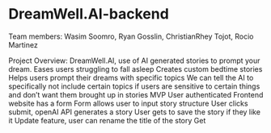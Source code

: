# DreamWell.AI-backend

Team members: Wasim Soomro, Ryan Gosslin, ChristianRhey Tojot, Rocio Martinez

Project Overview: DreamWell.AI, use of AI generated stories to prompt your dream. Eases users struggling to fall asleep Creates custom bedtime stories Helps users prompt their dreams with specific topics We can tell the AI to specifically not include certain topics if users are sensitive to certain things and don’t want them brought up in stories MVP User authenticated Frontend website has a form Form allows user to input story structure User clicks submit, openAI API generates a story User gets to save the story if they like it Update feature, user can rename the title of the story Get
